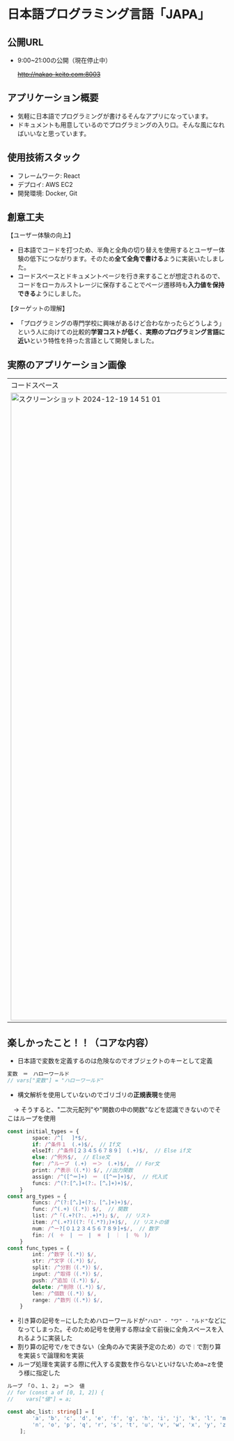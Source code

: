 # 日本語プログラミング言語「JAPA」

## 公開URL
- 9:00~21:00の公開（現在停止中）

  ~~http://nakao-keito.com:8003~~

## アプリケーション概要
- 気軽に日本語でプログラミングが書けるそんなアプリになっています。
- ドキュメントも用意しているのでプログラミングの入り口。そんな風になればいいなと思っています。

## 使用技術スタック
- フレームワーク: React
- デプロイ: AWS EC2
- 開発環境: Docker, Git

## 創意工夫
【ユーザー体験の向上】
- 日本語でコードを打つため、半角と全角の切り替えを使用するとユーザー体験の低下につながります。そのため**全て全角で書ける**ように実装いたしました。
- コードスペースとドキュメントページを行き来することが想定されるので、コードをローカルストレージに保存することでページ遷移時も**入力値を保持できる**ようにしました。

【ターゲットの理解】
- 「プログラミングの専門学校に興味があるけど合わなかったらどうしよう」という人に向けての比較的**学習コストが低く**、**実際のプログラミング言語に近い**という特性を持った言語として開発しました。

## 実際のアプリケーション画像
<table>
  <tr>
    <td>
      コードスペース
    </td>
    <td>
      ドキュメントページ
    </td>
  </tr>
  <tr>
    <td>
      <img width="1440" alt="スクリーンショット 2024-12-19 14 51 01" src="https://github.com/user-attachments/assets/44d15028-761f-4e59-b46a-074158df08c4" />
    </td>
    <td>
      <img width="1440" alt="スクリーンショット 2024-12-21 14 41 32" src="https://github.com/user-attachments/assets/2d22ed8a-2c3d-492c-9dd8-59322387fe4e" />
    </td>
  </tr>
</table>

## 楽しかったこと！！（コアな内容）
- 日本語で変数を定義するのは危険なのでオブジェクトのキーとして定義
```ts
変数　＝　ハローワールド
// vars["変数"] = "ハローワールド"
```
- 構文解析を使用していないのでゴリゴリの**正規表現**を使用

　-> そうすると、"二次元配列"や"関数の中の関数"などを認識できないのでそこはループを使用
```ts
const initial_types = {
        space: /^[ 　]*$/,
        if: /^条件１　(.+)$/,  // If文
        elseIf: /^条件[２３４５６７８９]　(.+)$/,  // Else if文
        else: /^例外$/,  // Else文
        for: /^ループ　(.+)　＝＞　(.+)$/,  // For文
        print: /^表示（(.*)）$/, //出力関数   
        assign: /^([^＝]+)　＝　([^＝]+)$/,  // 代入式
        funcs: /^(?:[^。]+(?:。[^。]+)+)$/,
    }
const arg_types = {
        funcs: /^(?:[^。]+(?:。[^。]+)+)$/,
        func: /^(.+)（(.*)）$/,  // 関数
        list: /^「(.+?(?:、.+)*)」$/,  // リスト
        item: /^(.+?)((?:「(.*?)」)+)$/,  // リストの値
        num: /^ー?[０１２３４５６７８９]+$/,  // 数字
        fin: /(　＋　|　ー　|　＊　|　｜　|　％　)/
    }
const func_types = {
        int: /^数字（(.*)）$/,
        str: /^文字（(.*)）$/,
        split: /^分割（(.*)）$/,
        input: /^取得（(.*)）$/,
        push: /^追加（(.*)）$/,
        delete: /^削除（(.*)）$/,
        len: /^個数（(.*)）$/,
        range: /^数列（(.*)）$/,
    }
```
- 引き算の記号を`ー`にしたためハローワールドが`"ハロ" - "ワ" - "ルド"`などになってしまった。そのため記号を使用する際は全て前後に全角スペースを入れるように実装した
- 割り算の記号で`/`をできない（全角のみで実装予定のため）ので`｜`で割り算を実装`＄`で論理和を実装
- ループ処理を実装する際に代入する変数を作らないといけないためa~zを使う様に指定した
```ts
ループ　「０、１、２」　＝＞　値
// for (const a of [0, 1, 2]) {
//    vars["値"] = a;
```
```ts
const abc_list: string[] = [
        'a', 'b', 'c', 'd', 'e', 'f', 'g', 'h', 'i', 'j', 'k', 'l', 'm', 
        'n', 'o', 'p', 'q', 'r', 's', 't', 'u', 'v', 'w', 'x', 'y', 'z'
    ];
```
